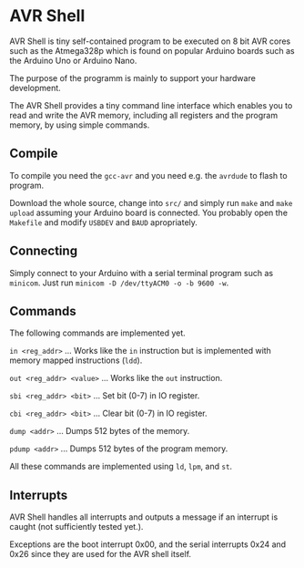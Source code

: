 # AVR Shell

AVR Shell is tiny self-contained program to be executed on 8 bit AVR cores such
as the Atmega328p which is found on popular Arduino boards such as the Arduino
Uno or Arduino Nano.

The purpose of the programm is mainly to support your hardware development.

The AVR Shell provides a tiny command line interface which enables you to read
and write the AVR memory, including all registers and the program memory, by
using simple commands.

## Compile

To compile you need the `gcc-avr` and you need e.g. the `avrdude` to flash to
program.

Download the whole source, change into `src/` and simply run `make` and `make
upload` assuming your Arduino board is connected. You probably open the
`Makefile` and modify `USBDEV` and `BAUD` apropriately.

## Connecting

Simply connect to your Arduino with a serial terminal program such as `minicom`.
Just run `minicom -D /dev/ttyACM0 -o -b 9600 -w`.

## Commands

The following commands are implemented yet.

`in <reg_addr>` ... Works like the `in` instruction but is implemented with
memory mapped instructions (`ldd`).

`out <reg_addr> <value>` ... Works like the `out` instruction.

`sbi <reg_addr> <bit>` ... Set bit (0-7) in IO register.

`cbi <reg_addr> <bit>` ... Clear bit (0-7) in IO register.

`dump <addr>` ... Dumps 512 bytes of the memory.

`pdump <addr>` ... Dumps 512 bytes of the program memory.

All these commands are implemented using `ld`, `lpm`, and `st`.

## Interrupts

AVR Shell handles all interrupts and outputs a message if an interrupt is
caught (not sufficiently tested yet.).

Exceptions are the boot interrupt 0x00, and the serial interrupts 0x24 and 0x26
since they are used for the AVR shell itself.

